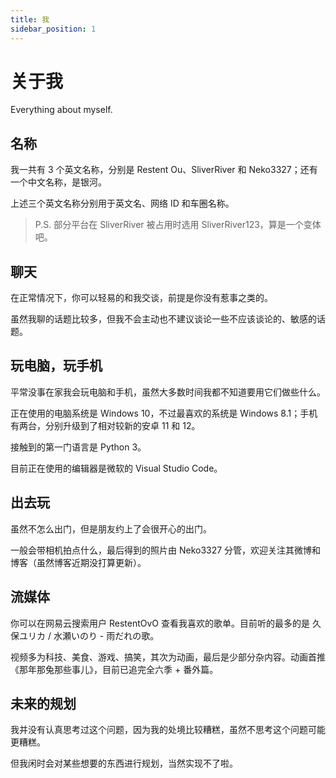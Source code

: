 ```yaml
---
title: 我
sidebar_position: 1
---
```


# 关于我

Everything about myself.

## 名称

我一共有 3 个英文名称，分别是 Restent Ou、SliverRiver 和 Neko3327；还有一个中文名称，是银河。

上述三个英文名称分别用于英文名、网络 ID 和车圈名称。

> P.S. 部分平台在 SliverRiver 被占用时选用 SliverRiver123，算是一个变体吧。

## 聊天

在正常情况下，你可以轻易的和我交谈，前提是你没有惹事之类的。

虽然我聊的话题比较多，但我不会主动也不建议谈论一些不应该谈论的、敏感的话题。

## 玩电脑，玩手机

平常没事在家我会玩电脑和手机，虽然大多数时间我都不知道要用它们做些什么。

正在使用的电脑系统是 Windows 10，不过最喜欢的系统是 Windows 8.1；手机有两台，分别升级到了相对较新的安卓 11 和 12。

接触到的第一门语言是 Python 3。

目前正在使用的编辑器是微软的 Visual Studio Code。

## 出去玩

虽然不怎么出门，但是朋友约上了会很开心的出门。

一般会带相机拍点什么，最后得到的照片由 Neko3327 分管，欢迎关注其微博和博客（虽然博客近期没打算更新）。

## 流媒体

你可以在网易云搜索用户 RestentOvO 查看我喜欢的歌单。目前听的最多的是 久保ユリカ / 水瀬いのり - 雨だれの歌。

视频多为科技、美食、游戏、搞笑，其次为动画，最后是少部分杂内容。动画首推《那年那兔那些事儿》，目前已追完全六季 + 番外篇。

## 未来的规划

我并没有认真思考过这个问题，因为我的处境比较糟糕，虽然不思考这个问题可能更糟糕。

但我闲时会对某些想要的东西进行规划，当然实现不了啦。